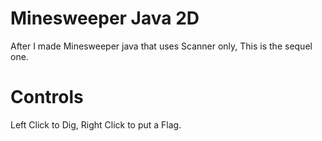 # Minesweeper Java 2D
After I made Minesweeper java that uses Scanner only, This is the sequel one.

# Controls
Left Click to Dig, Right Click to put a Flag.
